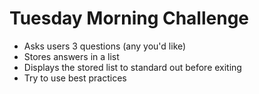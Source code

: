 # Tuesday Morning Challenge
- Asks users 3 questions (any you'd like)
- Stores answers in a list
- Displays the stored list to standard out before exiting
- Try to use best practices
